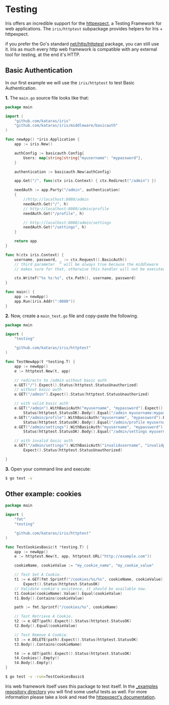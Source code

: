 # Testing

Iris offers an incredible support for the [httpexpect](https://github.com/gavv/httpexpect), a Testing Framework for web applications. The `iris/httptest` subpackage provides helpers for Iris + httpexpect.

if you prefer the Go's standard [net/http/httptest](https://golang.org/pkg/net/http/httptest/) package, you can still use it. Iris as much every http web framework is compatible with any external tool for testing, at the end it's HTTP.

## Basic Authentication

In our first example we will use the `iris/httptest` to test Basic Authentication.

**1.** The `main.go` source file looks like that:

```go
package main

import (
    "github.com/kataras/iris"
    "github.com/kataras/iris/middleware/basicauth"
)

func newApp() *iris.Application {
    app := iris.New()

    authConfig := basicauth.Config{
        Users: map[string]string{"myusername": "mypassword"},
    }

    authentication := basicauth.New(authConfig)

    app.Get("/", func(ctx iris.Context) { ctx.Redirect("/admin") })

    needAuth := app.Party("/admin", authentication)
    {
        //http://localhost:8080/admin
        needAuth.Get("/", h)
        // http://localhost:8080/admin/profile
        needAuth.Get("/profile", h)

        // http://localhost:8080/admin/settings
        needAuth.Get("/settings", h)
    }

    return app
}

func h(ctx iris.Context) {
    username, password, _ := ctx.Request().BasicAuth()
    // third parameter  ^ will be always true because the middleware
    // makes sure for that, otherwise this handler will not be executed.

    ctx.Writef("%s %s:%s", ctx.Path(), username, password)
}

func main() {
    app := newApp()
    app.Run(iris.Addr(":8080"))
}
```

**2.** Now, create a `main_test.go` file and copy-paste the following.

```go
package main

import (
    "testing"

    "github.com/kataras/iris/httptest"
)

func TestNewApp(t *testing.T) {
    app := newApp()
    e := httptest.New(t, app)

    // redirects to /admin without basic auth
    e.GET("/").Expect().Status(httptest.StatusUnauthorized)
    // without basic auth
    e.GET("/admin").Expect().Status(httptest.StatusUnauthorized)

    // with valid basic auth
    e.GET("/admin").WithBasicAuth("myusername", "mypassword").Expect().
        Status(httptest.StatusOK).Body().Equal("/admin myusername:mypassword")
    e.GET("/admin/profile").WithBasicAuth("myusername", "mypassword").Expect().
        Status(httptest.StatusOK).Body().Equal("/admin/profile myusername:mypassword")
    e.GET("/admin/settings").WithBasicAuth("myusername", "mypassword").Expect().
        Status(httptest.StatusOK).Body().Equal("/admin/settings myusername:mypassword")

    // with invalid basic auth
    e.GET("/admin/settings").WithBasicAuth("invalidusername", "invalidpassword").
        Expect().Status(httptest.StatusUnauthorized)

}
```

**3.** Open your command line and execute:

```bash
$ go test -v
```

## Other example: cookies

```go
package main

import (
    "fmt"
    "testing"

    "github.com/kataras/iris/httptest"
)

func TestCookiesBasic(t *testing.T) {
    app := newApp()
    e := httptest.New(t, app, httptest.URL("http://example.com"))

    cookieName, cookieValue := "my_cookie_name", "my_cookie_value"

    // Test Set A Cookie.
    t1 := e.GET(fmt.Sprintf("/cookies/%s/%s", cookieName, cookieValue)).
        Expect().Status(httptest.StatusOK)
    // Validate cookie's existence, it should be available now.
    t1.Cookie(cookieName).Value().Equal(cookieValue)
    t1.Body().Contains(cookieValue)

    path := fmt.Sprintf("/cookies/%s", cookieName)

    // Test Retrieve A Cookie.
    t2 := e.GET(path).Expect().Status(httptest.StatusOK)
    t2.Body().Equal(cookieValue)

    // Test Remove A Cookie.
    t3 := e.DELETE(path).Expect().Status(httptest.StatusOK)
    t3.Body().Contains(cookieName)

    t4 := e.GET(path).Expect().Status(httptest.StatusOK)
    t4.Cookies().Empty()
    t4.Body().Empty()
}
```

```bash
$ go test -v -run=TestCookiesBasic$
```

Iris web framework itself uses this package to test itself. In the [_examples repository directory](https://github.com/kataras/iris/tree/master/_examples) you will find some useful tests as well. For more information please take a look and read the [httpexpect's documentation](https://github.com/gavv/httpexpect).

